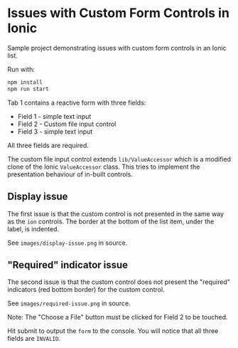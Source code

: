 # Issues with Custom Form Controls in Ionic

Sample project demonstrating issues with custom form controls in an Ionic list.

Run with:

```sh
npm install
npm run start
```

Tab 1 contains a reactive form with three fields:

- Field 1 - simple text input
- Field 2 - Custom file input control
- Field 3 - simple text input

All three fields are required.

The custom file input control extends `lib/ValueAccessor` which is a modified clone of the Ionic `ValueAccessor` class. This tries to implement the presentation behaviour of in-built controls.

## Display issue

The first issue is that the custom control is not presented in the same way as the `ion` controls. The border at the bottom of the list item, under the label, is indented.

See `images/display-issue.png` in source.

## "Required" indicator issue

The second issue is that the custom control does not present the "required" indicators (red bottom border) for the custom control.

See `images/required-issue.png` in source.

Note: The "Choose a File" button must be clicked for Field 2 to be touched.

Hit submit to output the `form` to the console. You will notice that all three fields are `INVALID`.
